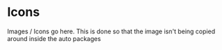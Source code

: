 # Icons

Images / Icons go here. This is done so that the image isn't being copied around inside the auto packages